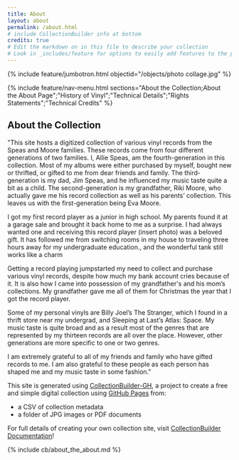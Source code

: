 ```yaml
---
title: About
layout: about
permalink: /about.html
# include CollectionBuilder info at bottom
credits: true
# Edit the markdown on in this file to describe your collection
# Look in _includes/feature for options to easily add features to the page
---
```


{% include feature/jumbotron.html objectid="/objects/photo collage.jpg" %}

{% include feature/nav-menu.html sections="About the Collection;About the About Page";"History of Vinyl";"Technical Details";"Rights Statements";"Technical Credits" %}

## About the Collection

"This site hosts a digitized collection of various vinyl records from the Speas and Moore families. These records come from four different generations of two families. I, Allie Speas, am the fourth-generation in this collection. Most of my albums were either purchased by myself, bought new or thrifted, or gifted to me from dear friends and family. The third-generation is my dad, Jim Speas, and he influenced my music taste quite a bit as a child. The second-generation is my grandfather, Riki Moore, who actually gave me his record collection as well as his parents’ collection. This leaves us with the first-generation being Eva Moore.

I got my first record player as a junior in high school. My parents found it at a garage sale and brought it back home to me as a surprise. I had always wanted one and receiving this record player (insert photo) was a beloved gift. It has followed me from switching rooms in my house to traveling three hours away for my undergraduate education., and the wonderful tank still works like a charm

Getting a record playing jumpstarted my need to collect and purchase various vinyl records, despite how much my bank account cries because of it. It is also how I came into possession of my grandfather's and his mom’s collections. My grandfather gave me all of them for Christmas the year that I got the record player.

Some of my personal vinyls are Billy Joel’s The Stranger, which I found in a thrift store near my undergrad, and Sleeping at Last’s Atlas: Space. My music taste is quite broad and as a result most of the genres that are represented by my thirteen records are all over the place. However, other generations are more specific to one or two genres.

I am extremely grateful to all of my friends and family who have gifted records to me. I am also grateful to these people as each person has shaped me and my music taste in some fashion."

This site is generated using [CollectionBuilder-GH](https://collectionbuilding.github.io/gh/), a project to create a free and simple digital collection using [GitHub Pages](https://pages.github.com/) from: 

- a CSV of collection metadata
- a folder of JPG images or PDF documents


For full details of creating your own collection site, visit [CollectionBuilder Documentation](https://collectionbuilder.github.io/cb-docs/)!

<!-- IMPORTANT!!! DELETE this comment and the include below when you are finished editing this page for your collection. The include below introduces about page features. They will show up on your collection's about page until you delete it.  -->
{% include cb/about_the_about.md %} 
